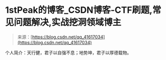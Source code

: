 <!--yml
category: 未分类
date: 2022-04-26 14:53:42
-->

# 1stPeak的博客_CSDN博客-CTF刷题,常见问题解决,实战挖洞领域博主

> 来源：[https://blog.csdn.net/qq_41617034](https://blog.csdn.net/qq_41617034)

个人简介：天行健，君子以自强不息；地势坤，君子以厚德载物。
